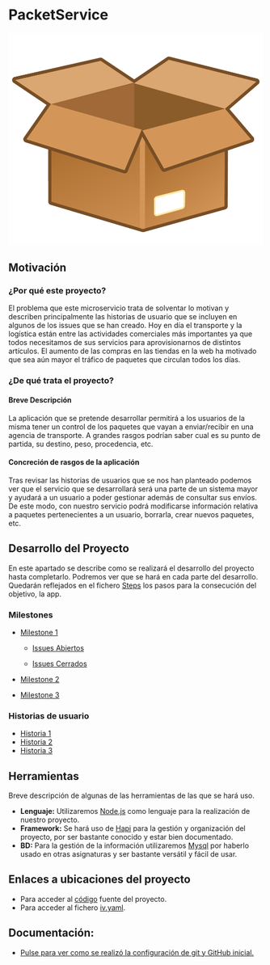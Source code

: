 # PacketService

![](/docs/images/box.png)

## Motivación

### ¿Por qué este proyecto?

El problema que este microservicio trata de solventar lo motivan y describen principalmente las historias de usuario que se incluyen en algunos de los issues que se han creado.
Hoy en día el transporte y la logística están entre las actividades comerciales más importantes ya que todos necesitamos de sus servicios para aprovisionarnos de distintos artículos. El aumento de las compras en las tiendas en la web ha motivado que sea aún mayor el tráfico de paquetes que circulan todos los días.

### ¿De qué trata el proyecto?

####  Breve Descripción
La aplicación que se pretende desarrollar permitirá a los usuarios de la misma tener un control de los paquetes que vayan a enviar/recibir en una agencia de transporte. A grandes rasgos podrían saber cual es su punto de partida, su destino, peso, procedencia, etc.

#### Concreción de rasgos de la aplicación
Tras revisar las historias de usuarios que se nos han planteado podemos ver que el servicio que se desarrollará será una parte de un sistema mayor y ayudará a un usuario a poder gestionar además de consultar sus envíos. De este modo, con nuestro servicio podrá modificarse información relativa a paquetes pertenecientes a un usuario, borrarla, crear nuevos paquetes, etc.

## Desarrollo del Proyecto

En este apartado se describe como se realizará el desarrollo del proyecto hasta completarlo. Podremos ver que se hará en cada parte del desarrollo. Quedarán reflejados en el fichero [Steps](docs/Steps.md) los pasos para la consecución del objetivo, la app.

### Milestones

- [Milestone 1](https://github.com/XDavid1999/PacketService/milestone/1) 
    - [Issues Abiertos](https://github.com/XDavid1999/PacketService/milestone/1?closed=0) 

    - [Issues Cerrados](https://github.com/XDavid1999/PacketService/milestone/1?closed=1) 

- [Milestone 2](https://github.com/XDavid1999/PacketService/milestone/2) 
- [Milestone 3](https://github.com/XDavid1999/PacketService/milestone/3) 


### Historias de usuario

- [Historia 1](https://github.com/XDavid1999/PacketService/issues/3) 
- [Historia 2](https://github.com/XDavid1999/PacketService/issues/4) 
- [Historia 3](https://github.com/XDavid1999/PacketService/issues/5) 

## Herramientas

Breve descripción de algunas de las herramientas de las que se hará uso.

-  **Lenguaje:** Utilizaremos [Node.js](https://nodejs.org/) como lenguaje para la realización de nuestro proyecto.
-  **Framework:** Se hará uso de [Hapi](https://hapi.dev/) para la gestión y organización del proyecto, por ser bastante conocido y estar bien documentado.
-  **BD:** Para la gestión de la información utilizaremos [Mysql](https://www.mysql.com/) por haberlo usado en otras asignaturas y ser bastante versátil y fácil de usar.

## Enlaces a ubicaciones del proyecto

- Para acceder al [código](https://github.com/XDavid1999/PacketService/tree/master/src) fuente del proyecto.
- Para acceder al fichero [iv.yaml](https://github.com/XDavid1999/PacketService/blob/master/iv.yaml).

## Documentación:

- [Pulse para ver como se realizó la configuración de git y GitHub inicial.](docs/Configuración.md)